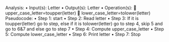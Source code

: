 Analysis:
•	Input(s): Letter
•	Output(s): Letter
•	Operation(s): 
	upper_case_letter=toupper(letter)
	lower_case_letter=tolower(letter)
Pseudocode:
•	Step 1: start
•	Step 2: Read letter
•	Step 3: If it is toupper(letter) go to step, else if it is tolower(letter) go to step 4, skip 5 and go to 6&7 and else go to step 7
•	Step 4: Compute upper_case_letter
•	Step 5: Compute lower_case_letter
•	Step 6: Print letter
•	Step 7: Stop
